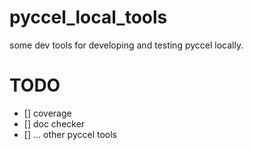 # pyccel_local_tools
some dev tools for developing and testing pyccel locally.
# TODO
- [] coverage
- [] doc checker
- [] ... other pyccel tools
